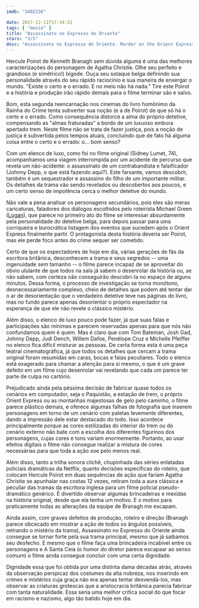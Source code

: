 ```yaml
---
imdb: "3402236"

date: 2017-12-11T17:34:52
tags: [ "movie" ]
title: "Assassinato no Expresso do Oriente"
stars: "3/5"
desc: "Assassinato no Expresso do Oriente. Murder on the Orient Express (USA, 2017). Dirigido por Kenneth Branagh. Escrito por Michael Green, Agatha Christie. Com Paapa Essiedu (Young Policeman), Yassine Zeroual (Young Boy), Asan N'Jie (Hotel Waiter), Michael Rouse (British Police Chief Inspector), Kenneth Branagh (Hercule Poirot), Elliot Levey (Rabbi), David Annen (Priest), Joseph Long (Imam), Andy Apollo (Armed Policeman), Hadley Fraser (British Military Escort), Daisy Ridley (Miss Mary Debenham), Leslie Odom Jr. (Dr. Arbuthnot), Ziad Abaza (Arab Shipmate), Nari Blair-Mangat (Waiter), Luke Brady (Waiter), Miltos Yerolemou (Old Turk Baker), Tom Bateman (Bouc), Kathryn Wilder (Prostitute), Gerard Horan (Aynesworth)."
---
```

Hercule Poirot de Kenneth Branagh sem dúvida alguma é uma das melhores caracterizações do personagem de Agatha Christie. Olhe seu perfeito e grandioso (e simétrico!) bigode. Ouça seu sotaque belga definindo sua personalidade através do seu rápido raciocínio e sua maneira de enxergar o mundo. "Existe o certo e o errado. E no meio não há nada." Tire este Poirot e a história e produção irão rápido demais para o filme terminar são e salvo.

Bom, esta segunda reencarnação nos cinemas do livro homônimo da Rainha do Crime tenta subverter sua noção (e a de Poirot) de que só há o certo e o errado. Como consequência distorce a alma do próprio detetive, compensando as "almas fraturadas" a bordo de um luxuoso embora apertado trem. Neste filme não se trata de fazer justiça, pois a noção de justiça é subvertida pelos tempos atuais, concluindo que de fato há alguma coisa entre o certo e o errado: o... bom senso?

Com um elenco de luxo, como foi no filme original (Sidney Lumet, 74), acompanhamos uma viagem interrompida por um acidente de percurso que revela um não-acidente: o assassinato de um contrabandista e falsificador (Johnny Depp, o que está fazendo aqui?). Este farsante, vamos descobrir, também é um sequestrador e assassino do filho de um importante militar. Os detalhes da trama vão sendo revelados ou descobertos aos poucos, e um certo senso de impotência cerca o melhor detetive do mundo.

Não vale a pena analisar os personagens secundários, pois eles são meras caricaturas, faladores dos diálogos escolhidos pelo roteirista Michael Green ([Logan](/logan)), que parece no primeiro ato do filme se interessar absurdamente pela personalidade do detetive belga, para depois passar para uma corriqueira e burocrática listagem dos eventos que sucedem após o Orient Express finalmente partir. O protagonista desta história deveria ser Poirot, mas ele perde foco antes do crime sequer ser cometido.

Certo de que os espectadores de hoje em dia, várias gerações de fãs da escritora britânica, desconhecem a trama e seus segredos -- uma ingenuidade sem tamanho -- o filme parece incapaz de se aproveitar do óbvio ululante de que todos na sala já sabem o desenrolar da história ou, se não sabem, com certeza não conseguirão descobri-la no espaço de alguns minutos. Dessa forma, o processo de investigação se torna monótono, desnecessariamente complexo, cheio de detalhes que podem até tentar dar o ar de desorientação que o verdadeiro detetive teve nas páginas do livro, mas no fundo parece apenas desorientar o próprio espectador na esperança de que ele não revele o clássico mistério.

Além disso, o elenco de luxo pouco pode fazer, já que suas falas e participações são mínimas e parecem reservadas apenas para que nós não confundamos quem é quem. Mas é claro que com Tom Bateman, Josh Gad, Johnny Depp, Judi Dench, Willem Dafoe, Penélope Cruz e Michelle Pfeiffer no elenco fica difícil misturar as pessoas. De certa forma esta é uma peça teatral cinematográfica, já que todos os detalhes que cercam a trama original foram resumidas em caras, bocas e falas peculiares. Todo o elenco está exagerado para chamar a atenção para si mesmo, o que é um grave defeito em um filme cujo desenrolar vai revelando que cada um parece ter parte de culpa no cartório.

Prejudicado ainda pela péssima decisão de fabricar quase todos os cenários em computador, seja o Paquistão, a estação de trem, o próprio Orient Express ou as montanhas majestosas de gelo pelo caminho, o filme parece plástico demais, e oferece algumas falhas de fotografia que inserem personagens em torno de um cenário com paletas levemente diferentes, dando a impressão dele estar destacado do todo. Isso acontece principalmente porque as cores estilizadas do interior do trem ou do cenário externo não bate com a escolha dos diferentes figurinos dos personagens, cujas cores e tons variam enormemente. Portanto, ao usar efeitos digitais o filme não consegue realizar a mistura de cores necessárias para que toda a ação soe pelo menos real.

Além disso, tanto a trilha sonora clichê, chupinhada das séries enlatadas policiais dramáticas da Netflix, quanto decisões específicas do roteiro, que colocam Hercule Poirot em duas sequências de ação que fariam Agatha Christie se apunhalar nas costas 12 vezes, retiram toda a aura clássica e peculiar das tramas da escritora inglesa para um filme policial pseudo-dramático genérico. É divertido observar algumas brincadeiras e mexidas na história original, desde que ela tenha um motivo. E o motivo para praticamente todas as alterações da equipe de Branagh me escapam.

Ainda assim, com graves defeitos de produção, roteiro e direção (Branagh parece obcecado em mostrar a ação de todos os ângulos possíveis, retirando o mistério da trama), Assassinato no Expresso do Oriente ainda consegue se tornar forte pela sua trama principal, mesmo que já saibamos seu desfecho. E mesmo que o filme faça uma brincadeira incabível entre os personagens e A Santa Ceia (o humor do diretor parece escapaar ao senso comum) o filme ainda consegue concluir com uma certa dignidade.

Dignidade essa que foi obtida por uma distinta dama décadas atrás, através da observação perspicaz dos costumes da alta nobreza, nos inserindo em crimes e mistérios cuja graça não era apenas tentar desvendá-los, mas observar as criaturas grotescas que a aristocracia britânica parecia fabricar com tanta naturalidade. Essa seria uma melhor crítica social do que focar em racismo e nazismo, algo tão batido hoje em dia.
